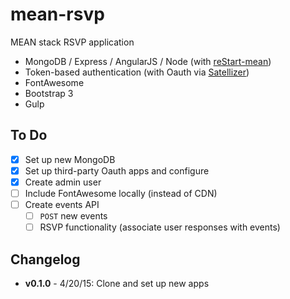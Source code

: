 # mean-rsvp

MEAN stack RSVP application

* MongoDB / Express / AngularJS / Node (with [reStart-mean](https://github.com/kmaida/reStart-mean))
* Token-based authentication (with Oauth via [Satellizer](https://github.com/sahat/satellizer))
* FontAwesome
* Bootstrap 3
* Gulp

## To Do

- [x] Set up new MongoDB
- [x] Set up third-party Oauth apps and configure
- [x] Create admin user
- [ ] Include FontAwesome locally (instead of CDN)
- [ ] Create events API
  - [ ] `POST` new events
  - [ ] RSVP functionality (associate user responses with events)
 
## Changelog
 
* **v0.1.0** - 4/20/15: Clone and set up new apps